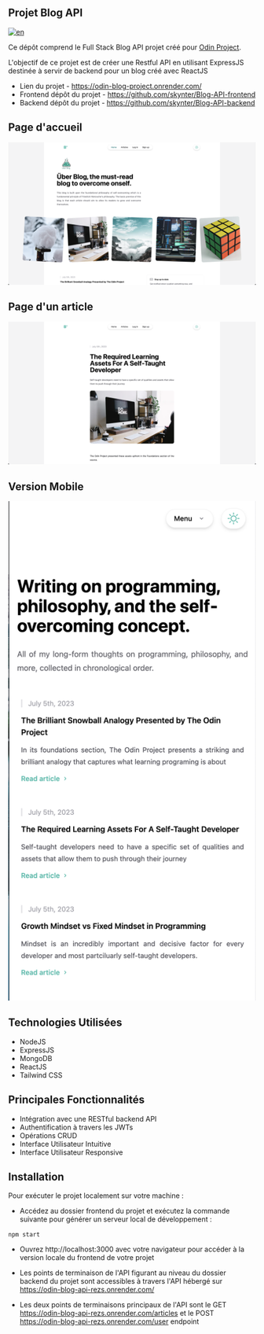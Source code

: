 ## Projet Blog API

[![en](https://img.shields.io/badge/lang-en-red)](README.md)

Ce dépôt comprend le Full Stack Blog API projet créé pour [Odin Project](https://www.theodinproject.com/lessons/nodejs-blog-api).

L'objectif de ce projet est de créer une Restful API en utilisant ExpressJS destinée à servir de backend pour un blog créé avec ReactJS

- Lien du projet - https://odin-blog-project.onrender.com/
- Frontend dépôt du projet - https://github.com/skynter/Blog-API-frontend
- Backend dépôt du projet - https://github.com/skynter/Blog-API-backend

## Page d'accueil

![Homepage Screenshot](/screenshots//Homepage-screenshot.png)

## Page d'un article

![Article's Page Screenshot](/screenshots//Article-screenshot.png)

## Version Mobile

![Mobile Version Screenshot](/screenshots/Mobile-Version%20screenshot.png)

## Technologies Utilisées

- NodeJS
- ExpressJS
- MongoDB
- ReactJS
- Tailwind CSS

## Principales Fonctionnalités

- Intégration avec une RESTful backend API
- Authentification à travers les JWTs
- Opérations CRUD
- Interface Utilisateur Intuitive
- Interface Utilisateur Responsive

## Installation

Pour exécuter le projet localement sur votre machine :

- Accédez au dossier frontend du projet et exécutez la commande suivante pour générer un serveur local de développement :

```
npm start
```

- Ouvrez http://localhost:3000 avec votre navigateur pour accéder à la version locale du frontend de votre projet

- Les points de terminaison de l'API figurant au niveau du dossier backend du projet sont accessibles à travers l'API hébergé sur https://odin-blog-api-rezs.onrender.com/

- Les deux points de terminaisons principaux de l'API sont le GET https://odin-blog-api-rezs.onrender.com/articles et le POST https://odin-blog-api-rezs.onrender.com/user endpoint
